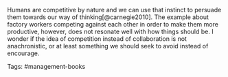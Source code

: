 Humans are competitive by nature and we can use that instinct to persuade them towards our way of thinking[@carnegie2010]. The example about factory workers competing against each other in order to make them more productive, however, does not resonate well with how things should be. I wonder if the idea of competition instead of collaboration is not anachronistic, or at least something we should seek to avoid instead of encourage. 

Tags: #management-books 